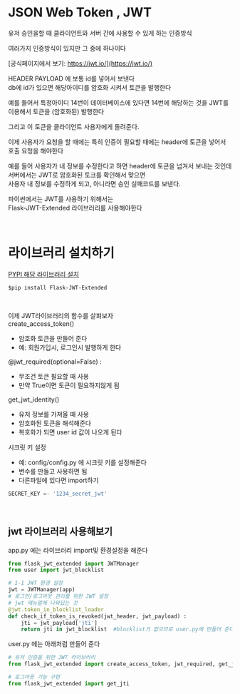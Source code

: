 # JSON Web Token , JWT
유저 승인을할 때 클라이언트와 서버 간에 사용할 수 있게 하는 인증방식

여러가지 인증방식이 있지만 그 중에 하나이다

[공식페이지에서 보기: https://jwt.io/](https://jwt.io/)

HEADER
PAYLOAD 에 보통 id를 넣어서 보낸다  
db에 id가 있으면 해당아이디를 암호화 시켜서 토큰을 발행한다 

예를 들어서 특정아이디 14번이 데이터베이스에 있다면
14번에 해당하는 것을 JWT를 이용해서 토큰을 (암호화된) 발행한다

그리고 이 토큰을 클라이언트 사용자에게 돌려준다.

이제 사용자가 요청을 할 때에는 특히 인증이 필요할 때에는 
header에 토큰을 넣어서 호출 요청을 해야한다

예를 들어 사용자가 내 정보를 수정한다고 하면 header에 토큰을 넘겨서 보내는 것인데   
서버에서는 JWT로 암호화된 토크를 확인해서 맞으면  
사용자 내 정보를 수정하게 되고, 아니라면 승인 실패코드를 보낸다.  

파이썬에서는 JWT를 사용하기 위해서는  
Flask-JWT-Extended 라이브러리를 사용해야한다

<br>

# 라이브러리 설치하기

[PYPI 해당 라이브러리 설치](https://pypi.org/project/Flask-JWT-Extended/)

```shell
$pip install Flask-JWT-Extended
```

<br>

이제 JWT라이브러리의 함수를 살펴보자  
create_access_token() 
- 암호화 토큰을 만들어 준다
- 예: 회원가입시, 로그인시 발행하게 한다

@jwt_required(optional=False) : 
- 무조건 토큰 필요할 때 사용 
- 만약 True이면 토큰이 필요하지않게 됨  

get_jwt_identity() 
- 유저 정보를 가져올 때 사용
- 암호화된 토큰을 해석해준다 
- 복호화가 되면 user id 값이 나오게 된다

시크릿 키 설정  
- 예: config/config.py 에 시크릿 키를 설정해준다  
- 변수를 만들고 사용하면 됨
- 다른파일에 있다면 import하기

```py
SECRET_KEY =- '1234_secret_jwt'
```

<br>

## jwt 라이브러리 사용해보기

app.py 에는 라이브러리 import및 환경설정을 해준다
```py
from flask_jwt_extended import JWTManager
from user import jwt_blocklist 

# 1-1 JWT 환경 설정
jwt = JWTManager(app)
# 로그인/로그아웃 관리를 위한 JWT 설정
# jwt 매뉴얼에 나와있는 것
@jwt.token_in_blocklist_loader
def check_if_token_is_revoked(jwt_header, jwt_payload) :
    jti = jwt_payload['jti']
    return jti in jwt_blocklist  #blocklist가 없으므로 user.py에 만들어 준다
```


user.py 에는 아래처럼 만들어 준다

```py
# 유저 인증을 위한 JWT 라이브러리 
from flask_jwt_extended import create_access_token, jwt_required, get_jwt_identity, get_jwt

# 로그아웃 기능 구현
from flask_jwt_extended import get_jti

```
